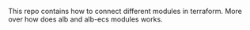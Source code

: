 This repo contains how to connect different modules in terraform.
More over how does alb and alb-ecs modules works.

